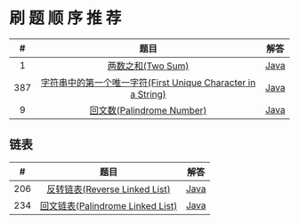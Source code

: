 # 刷 题 顺 序 推 荐

|#|题目|解答|
|:--:|:--:|:--:|
|1|[两数之和(Two Sum)](https://leetcode.com/problems/two-sum/)|[Java](https://github.com/Parallelline1996/Leetcode/blob/master/Problems/src/main/java/page1/N1_TwoSum.java)|
|387|[字符串中的第一个唯一字符(First Unique Character in a String)](https://leetcode.com/problems/first-unique-character-in-a-string/)|[Java](https://github.com/Parallelline1996/Leetcode/blob/master/Problems/src/main/java/page1/N9_PalindromeNumber.java)|
|9|[回文数(Palindrome Number)](https://leetcode.com/problems/palindrome-number/)|[Java](https://github.com/Parallelline1996/Leetcode/blob/master/Problems/src/main/java/page1/N9_PalindromeNumber.java)|

## 链表
|#|题目|解答|
|:--:|:--:|:--:|
|206|[反转链表(Reverse Linked List)](https://leetcode.com/problems/reverse-linked-list/)|[Java](https://github.com/Parallelline1996/Leetcode/blob/master/Problems/src/main/java/page3/N206_ReverseLinkedList.java)|
|234|[回文链表(Palindrome Linked List)](https://leetcode.com/problems/palindrome-linked-list/)|[Java](https://github.com/Parallelline1996/Leetcode/blob/master/Problems/src/main/java/page3/N234_PalindromeLinkedList.java)|